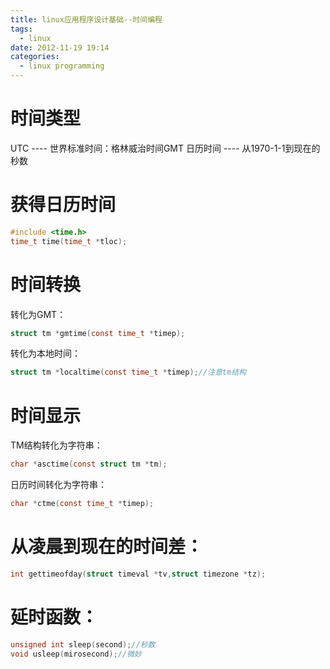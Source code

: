 ```yaml
---
title: linux应用程序设计基础--时间编程
tags:
  - linux
date: 2012-11-19 19:14
categories:
  - linux programming
---
```


# 时间类型
UTC ---- 世界标准时间：格林威治时间GMT
日历时间 ---- 从1970-1-1到现在的秒数

# 获得日历时间
```c
#include <time.h>
time_t time(time_t *tloc);
```

<!-- more -->

# 时间转换
转化为GMT：
```c
struct tm *gmtime(const time_t *timep);
```
转化为本地时间：
```c
struct tm *localtime(const time_t *timep);//注意tm结构
```

# 时间显示
TM结构转化为字符串：
```c
char *asctime(const struct tm *tm);
```
日历时间转化为字符串：
```c
char *ctme(const time_t *timep);
```

# 从凌晨到现在的时间差：
```c
int gettimeofday(struct timeval *tv,struct timezone *tz);
```

# 延时函数：
```c
unsigned int sleep(second);//秒数
void usleep(mirosecond);//微妙
```
